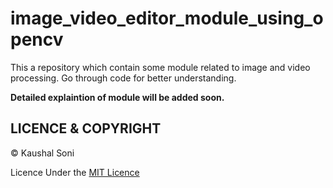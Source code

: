 # image_video_editor_module_using_opencv

This a repository which contain some module related to image and video processing. Go through code for better understanding.

<b> Detailed explaintion of module will be added soon.</b>

## LICENCE & COPYRIGHT
 © Kaushal Soni
 
 Licence Under the [MIT Licence](LICENSE)
